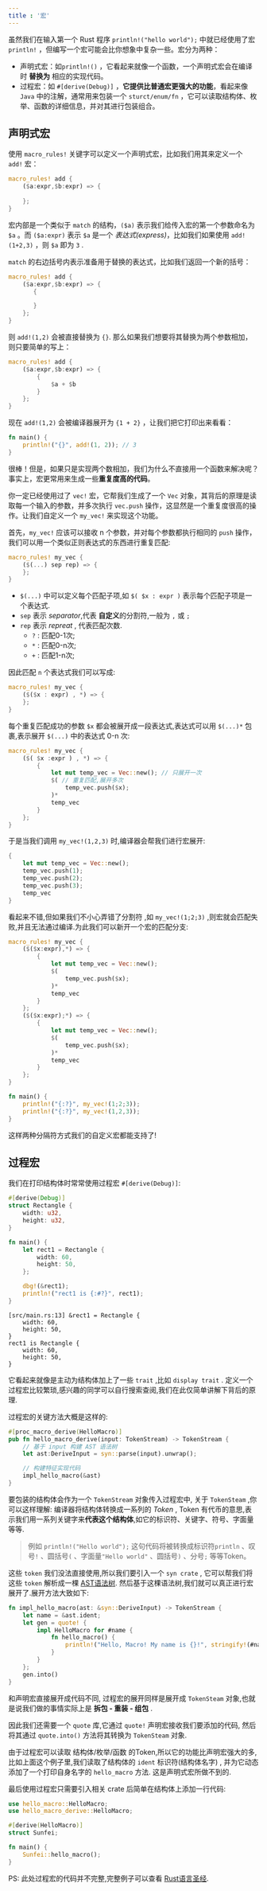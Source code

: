 ```yaml
---
title : '宏'
---
```


虽然我们在输入第一个 Rust 程序 `println!("hello world");` 中就已经使用了宏 `println!` ，但编写一个宏可能会比你想象中复杂一些。宏分为两种：
- 声明式宏：如`println!()` ，它看起来就像一个函数，一个声明式宏会在编译时 **替换为** 相应的实现代码。
- 过程宏：如 `#[derive(Debug)]` ，**它提供比普通宏更强大的功能**，看起来像 `Java` 中的注解，通常用来包装一个 `sturct/enum/fn` ，它可以读取结构体、枚举、函数的详细信息，并对其进行包装组合。

## 声明式宏

使用 `macro_rules!` 关键字可以定义一个声明式宏，比如我们用其来定义一个 `add!` 宏：

```rust
macro_rules! add {
    ($a:expr,$b:expr) => {
       
    };
}
```

宏内部是一个类似于 `match` 的结构，`($a)` 表示我们给传入宏的第一个参数命名为 `$a` 。而 `($a:expr)` 表示 `$a` 是一个 *表达式(express)*，比如我们如果使用 `add!(1+2,3)` ，则 `$a` 即为 `3` .

`match` 的右边括号内表示准备用于替换的表达式，比如我们返回一个新的括号：

```rust
macro_rules! add {
    ($a:expr,$b:expr) => {
       {

       }
    };
}
```

则 `add!(1,2)` 会被直接替换为 `{}`. 那么如果我们想要将其替换为两个参数相加，则只要简单的写上：

```rust
macro_rules! add {
    ($a:expr,$b:expr) => {
        {
            $a + $b
        }
    };
}
```

现在 `add!(1,2)` 会被编译器展开为 `{1 + 2}` ，让我们把它打印出来看看：

```rust
fn main() {
    println!("{}", add!(1, 2)); // 3
}
```

很棒！但是，如果只是实现两个数相加，我们为什么不直接用一个函数来解决呢？事实上，宏更常用来生成一些**重复度高的代码**。

你一定已经使用过了 `vec!` 宏，它帮我们生成了一个 `Vec` 对象，其背后的原理是读取每一个输入的参数，并多次执行 `vec.push` 操作，这显然是一个重复度很高的操作。让我们自定义一个 `my_vec!` 来实现这个功能。

首先，`my_vec!` 应该可以接收 n 个参数，并对每个参数都执行相同的 `push` 操作，我们可以用一个类似正则表达式的东西进行重复匹配:

```rust
macro_rules! my_vec {
    ($(...) sep rep) => {
    };
}
```

- `$(...)` 中可以定义每个匹配子项,如 `$( $x : expr )` 表示每个匹配子项是一个表达式.
- `sep` 表示 *separator*,代表 **自定义**的分割符,一般为 `,` 或 `;`
- `rep` 表示 *repreat* , 代表匹配次数.
  - `?` : 匹配0-1次; 
  - `*` : 匹配0-n次;
  - `+` : 匹配1-n次;

因此匹配 `n` 个表达式我们可以写成:

```rust
macro_rules! my_vec {
    ($($x : expr) , *) => {
    };
}
```

每个重复匹配成功的参数 `$x` 都会被展开成一段表达式,表达式可以用 `$(...)*` 包裹,表示展开 `$(...)` 中的表达式 0-n 次:

```rust
macro_rules! my_vec {
    ($( $x :expr ) , *) => {
        {
            let mut temp_vec = Vec::new(); // 只展开一次
            $( // 重复匹配,展开多次
                temp_vec.push($x);
            )*
            temp_vec
        }
    };
}
```

于是当我们调用 `my_vec!(1,2,3)` 时,编译器会帮我们进行宏展开:

```rust
{
    let mut temp_vec = Vec::new();
    temp_vec.push(1);
    temp_vec.push(2);
    temp_vec.push(3);
    temp_vec
}
```

看起来不错,但如果我们不小心弄错了分割符 ,如 `my_vec!(1;2;3)` ,则宏就会匹配失败,并且无法通过编译.为此我们可以新开一个宏的匹配分支:

```rust
macro_rules! my_vec {
    ($($x:expr),*) => {
        {
            let mut temp_vec = Vec::new();
            $(
                temp_vec.push($x);
            )*
            temp_vec
        }
    };
    ($($x:expr);*) => {
        {
            let mut temp_vec = Vec::new();
            $(
                temp_vec.push($x);
            )*
            temp_vec
        }
    };
}

fn main() {
    println!("{:?}", my_vec!(1;2;3));
    println!("{:?}", my_vec!(1,2,3));
}
```

这样两种分隔符方式我们的自定义宏都能支持了!

## 过程宏

我们在打印结构体时常常使用过程宏 `#[derive(Debug)]`:

```rust
#[derive(Debug)]
struct Rectangle {
    width: u32,
    height: u32,
}

fn main() {
    let rect1 = Rectangle {
        width: 60,
        height: 50,
    };

    dbg!(&rect1);
    println!("rect1 is {:#?}", rect1);
}
```

```
[src/main.rs:13] &rect1 = Rectangle {
    width: 60,
    height: 50,
}
rect1 is Rectangle {
    width: 60,
    height: 50,
}
```

它看起来就像是主动为结构体加上了一些 `trait` ,比如 `display trait` . 定义一个过程宏比较繁琐,感兴趣的同学可以自行搜索查阅,我们在此仅简单讲解下背后的原理.

过程宏的关键方法大概是这样的:

```rust
#[proc_macro_derive(HelloMacro)]
pub fn hello_macro_derive(input: TokenStream) -> TokenStream {
    // 基于 input 构建 AST 语法树
    let ast:DeriveInput = syn::parse(input).unwrap();

    // 构建特征实现代码
    impl_hello_macro(&ast)
}
```

要包装的结构体会作为一个 `TokenStream` 对象传入过程宏中, 关于 `TokenSteam` ,你可以这样理解: 编译器将结构体转换成一系列的 *Token* , Token 有代币的意思,表示我们用一系列关键字来**代表这个结构体**,如它的标识符、关键字、符号、字面量等等.

> 例如 `println!("Hello world");` 这句代码将被转换成标识符`println` 、叹号`!` 、圆括号`(` 、字面量`"Hello world"` 、圆括号`)` 、分号`;` 等等Token。

这些 `token` 我们没法直接使用,所以我们要引入一个 `syn crate` , 它可以帮我们将这些 `token` 解析成一棵 [AST语法树](https://baike.baidu.com/item/%E6%8A%BD%E8%B1%A1%E8%AF%AD%E6%B3%95%E6%A0%91/6129952).  然后基于这棵语法树,我们就可以真正进行宏展开了.展开方法大致如下:

```rust
fn impl_hello_macro(ast: &syn::DeriveInput) -> TokenStream {
    let name = &ast.ident;
    let gen = quote! {
        impl HelloMacro for #name {
            fn hello_macro() {
                println!("Hello, Macro! My name is {}!", stringify!(#name));
            }
        }
    };
    gen.into()
}
```

和声明宏直接展开成代码不同, 过程宏的展开同样是展开成 `TokenSteam` 对象,也就是说我们做的事情实际上是 **拆包 - 重装 - 组包** .

因此我们还需要一个 `quote` 库,它通过 `quote!` 声明宏接收我们要添加的代码, 然后将其通过 `quote.into()` 方法将其转换为 `TokenSteam` 对象.

由于过程宏可以读取 结构体/枚举/函数 的Token,所以它的功能比声明宏强大的多,比如上面这个例子里,我们读取了结构体的 `ident` 标识符(结构体名字) , 并为它动态添加了一个打印自身名字的 `hello_macro` 方法. 这是声明式宏所做不到的.

最后使用过程宏只需要引入相关 crate 后简单在结构体上添加一行代码:

```rust
use hello_macro::HelloMacro;
use hello_macro_derive::HelloMacro;

#[derive(HelloMacro)]
struct Sunfei;

fn main() {
    Sunfei::hello_macro();
}
```

PS: 此处过程宏的代码并不完整,完整例子可以查看 [Rust语言圣经](https://course.rs/advance/macro.html).

